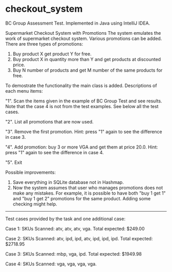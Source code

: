 # checkout_system
BC Group Assessment Test. Implemented in Java using IntelliJ IDEA. 


Supermarket Checkout System with Promotions
The system emulates the work of supermarket checkout system. Various promotions can be added. There are three types of promotions:
1. Buy product X get product Y for free.
2. Buy product X in quantity more than Y and get products at discounted price.
3. Buy N number of products and get M number of the same products for free.

To demostrate the functionality the main class is added. Descriptions of each menu items:

"1". Scan the items given in the example of BC Group Test and see results. Note that the case 4 is not from the test examples. See below all the test cases.

"2". List all promotions that are now used.

"3". Remove the first promotion. Hint: press "1" again to see the difference in case 3.

"4". Add promotion: buy 3 or more VGA and get them at price 20.0. Hint: press "1" again to see the difference in case 4.

"5". Exit

Possible improvements:
1. Save everything in SQLite database not in Hashmap.
2. Now the system assumes that user who manages promotions does not make any mistakes. For example, it is possible to have both "buy 1 get 1" and "buy 1 get 2" promotions for the same product. Adding some checking might help.

______________________________________________________________________________________________________
Test cases provided by the task and one additional case:

Case 1: SKUs Scanned: atv, atv, atv, vga. Total expected: $249.00

Case 2: SKUs Scanned: atv, ipd, ipd, atv, ipd, ipd, ipd. Total expected: $2718.95

Case 3: SKUs Scanned: mbp, vga, ipd. Total expected: $1949.98

Case 4: SKUs Scanned: vga, vga, vga, vga.
